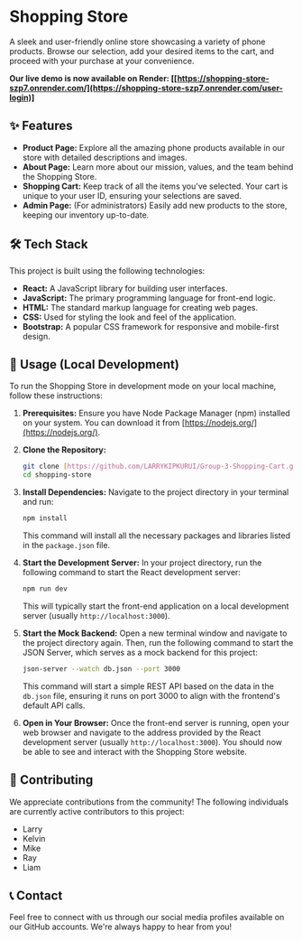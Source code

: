 # Shopping Store

A sleek and user-friendly online store showcasing a variety of phone products. Browse our selection, add your desired items to the cart, and proceed with your purchase at your convenience.

**Our live demo is now available on Render: [[https://shopping-store-szp7.onrender.com/](https://shopping-store-szp7.onrender.com/user-login)]**

## ✨ Features

* **Product Page:** Explore all the amazing phone products available in our store with detailed descriptions and images.
* **About Page:** Learn more about our mission, values, and the team behind the Shopping Store.
* **Shopping Cart:** Keep track of all the items you've selected. Your cart is unique to your user ID, ensuring your selections are saved.
* **Admin Page:** (For administrators) Easily add new products to the store, keeping our inventory up-to-date.

## 🛠️ Tech Stack

This project is built using the following technologies:

* **React:** A JavaScript library for building user interfaces.
* **JavaScript:** The primary programming language for front-end logic.
* **HTML:** The standard markup language for creating web pages.
* **CSS:** Used for styling the look and feel of the application.
* **Bootstrap:** A popular CSS framework for responsive and mobile-first design.

## 🚀 Usage (Local Development)

To run the Shopping Store in development mode on your local machine, follow these instructions:

1.  **Prerequisites:** Ensure you have Node Package Manager (npm) installed on your system. You can download it from [https://nodejs.org/](https://nodejs.org/).

2.  **Clone the Repository:**
    ```bash
    git clone [https://github.com/LARRYKIPKURUI/Group-3-Shopping-Cart.git](https://github.com/LARRYKIPKURUI/Group-3-Shopping-Cart.git)
    cd shopping-store
    ```

3.  **Install Dependencies:** Navigate to the project directory in your terminal and run:
    ```bash
    npm install
    ```
    This command will install all the necessary packages and libraries listed in the `package.json` file.

4.  **Start the Development Server:** In your project directory, run the following command to start the React development server:
    ```bash
    npm run dev
    ```
    This will typically start the front-end application on a local development server (usually `http://localhost:3000`).

5.  **Start the Mock Backend:** Open a new terminal window and navigate to the project directory again. Then, run the following command to start the JSON Server, which serves as a mock backend for this project:
    ```bash
    json-server --watch db.json --port 3000
    ```
    This command will start a simple REST API based on the data in the `db.json` file, ensuring it runs on port 3000 to align with the frontend's default API calls.

6.  **Open in Your Browser:** Once the front-end server is running, open your web browser and navigate to the address provided by the React development server (usually `http://localhost:3000`). You should now be able to see and interact with the Shopping Store website.

## 🤝 Contributing

We appreciate contributions from the community! The following individuals are currently active contributors to this project:

* Larry
* Kelvin
* Mike
* Ray
* Liam

## 📞 Contact

Feel free to connect with us through our social media profiles available on our GitHub accounts. We're always happy to hear from you!
